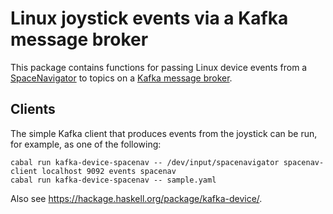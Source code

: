 Linux joystick events via a Kafka message broker
================================================

This package contains functions for passing Linux device events from a [SpaceNavigator](http://www.3dconnexion.com/products/spacemouse/spacenavigator.html) to topics on a [Kafka message broker](https://kafka.apache.org/).


Clients
-------

The simple Kafka client that produces events from the joystick can be run, for example, as one of the following:

	cabal run kafka-device-spacenav -- /dev/input/spacenavigator spacenav-client localhost 9092 events spacenav
	cabal run kafka-device-spacenav -- sample.yaml

Also see https://hackage.haskell.org/package/kafka-device/.
